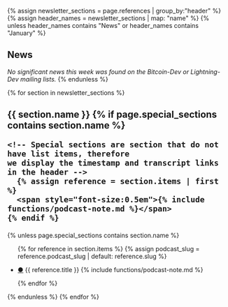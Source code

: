 {% assign newsletter_sections = page.references | group_by:"header" %}
{% assign header_names = newsletter_sections | map: "name" %}
{% unless header_names contains "News" or header_names contains "January" %}
## News
*No significant news this week was found on the Bitcoin-Dev or Lightning-Dev mailing lists.*
{% endunless %}
<div>
{% for section in newsletter_sections %}
  <h2 id="{{ section.name | slugify: 'latin'}}"> {{ section.name }}
    {% if page.special_sections contains section.name %}

    <!-- Special sections are section that do not have list items, therefore
    we display the timestamp and transcript links in the header -->
      {% assign reference = section.items | first %}
      <span style="font-size:0.5em">{% include functions/podcast-note.md %}</span>
    {% endif %}
  </h2>
  {% unless page.special_sections contains section.name %}
    <ul>
      {% for reference in section.items %}
      {% assign podcast_slug = reference.podcast_slug | default: reference.slug %}
      <li id="{{ podcast_slug | slice: 1, podcast_slug.size }}" class="anchor-list">
        <p>
          <a href="{{ podcast_slug }}" class="anchor-list-link">●</a>
          {{ reference.title }}
          {% include functions/podcast-note.md %}
        </p>
      </li>
      {% endfor %}
    </ul>
  {% endunless %}
{% endfor %}
</div>
